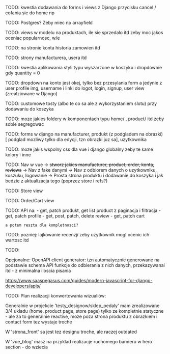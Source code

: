 TODO: kwestia dodawania do forms i views z Django przycisku cancel / cofania sie do home np

TODO: Postgres? Zeby miec np arrayfield

TODO: views w modelu na produktach, ile sie sprzedalo itd zeby moc jakos oceniac popularnosc, w/e

TODO: na stronie konta historia zamowien itd

TODO: strony manufacturera, usera itd

TODO: kwestia aplikowania styli typu wyszarzone w koszyku i dropdownie gdy quantity = 0 

TODO: dropdown na konto jest okej, tylko bez przesylania form a jedynie z user profile img, username i linki do logot, login, signup, user view (zrealziowane w Django)

TODO: customowe tosty (albo te co sa ale z wykorzystaniem slotu) przy dodawaniu do koszyka

TODO: moze jakies foldery w komponentach typu home/ , product/ itd zeby sobie segregowac

TODO: forms w django na manufacturer, produkt (z podgladem na obrazki) [ podglad mozliwy tylko dla edycji, tzn obrazki juz sa], uzytkownika

TODO: moze jakis wspolny css dla vue i django globalny zeby te same kolory i inne

TODO: Nav w vue
    -> ~~stworz jakies manufacturer, product, order, konta, reviews~~
    -> Nav z fake danymi
    -> Nav z odbiorem danych o uzytkowniku, koszuku, logowanie
    -> Prosta strona produktu i dodawanie do koszyka i jak bedzie z aktualizacja tego (poprzez store i refs?)

TODO: Store view

TODO: Order/Cart view

TODO: API na:
    - get, patch produkt, get list product z paginacja i filtracja
    - get, patch profile
    - get, post, patch, delete review
    - get, patch cart

    a potem reszta dla kompletnosci?

TODO: pozniej: lajkowanie recenzji zeby uzytkownik mogl ocenic ich wartosc itd

TODO: 

Opcjonalne: OpenAPI client generator: tzn automatycznie generowane na podstawie schema API funkcje do odbierania z nich danych, przekazywanai itd - z minimalna iloscia pisania

https://www.saaspegasus.com/guides/modern-javascript-for-django-developers/apis/


TODO: Plan realizacji konwertowania wizualiów:

Generalnie w projekcie 'testy_designow/sklep_pedaly' mam zrealizowane 3/4 ukladu (home, product page, store page) tylko ze kompletnie statyczne - ale za to generalnie reactive, moze poza strona produktu z obrazkiem i contact form tez wystaje troche

W 'strona_front' sa jest tez designu troche, ale raczej outdated

W 'vue_blog' masz na przyklad realizacje ruchomego banneru w hero section - do wziecia